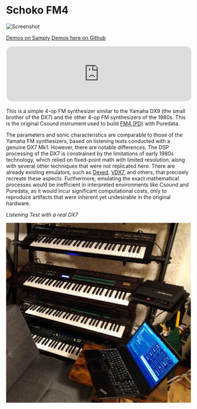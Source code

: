 Schoko FM4
==========

<img src="Screenshots/Rhodes%201%20(Default%20Sound).png?raw=true" alt="Screenshot">

[Demos on Samply](https://samply.app/p/KCnei0x2nOEXpUBnqafz)
[Demos here on Github](Demos/)

<iframe
  src="https://samply.app/embed/KCnei0x2nOEXpUBnqafz"
  frameborder="0"
  allowtransparency="true"
  style="width: 100%; border-radius: 16px; border: 1px solid rgba(255, 255, 255, 0.12)"
></iframe>

This is a simple 4-op FM synthesizer similar to the Yamaha DX9 (the small brother
of the DX7) and the other 4-op FM synthesizers of the 1980s. This is the original
Csound instrument used to build [FM4 (PD)](../../Puredata/FM4) with Puredata.

The parameters and sonic characteristics are comparable to those of the Yamaha
FM synthesizers, based on listening tests conducted with a genuine DX7 Mk1. However,
there are notable differences. The DSP processing of the DX7 is constrained by the
limitations of early 1980s technology, which relied on fixed-point math with limited
resolution, along with several other techniques that were not replicated here.
There are already existing emulators, such as [Dexed](https://asb2m10.github.io/dexed/),
[VDX7](https://github.com/chiaccona/VDX7), and others, that precisely recreate
these aspects. Furthermore, emulating the exact mathematical processes would be
inefficient in interpreted environments like Csound and Puredata, as it would incur
significant computational costs, only to reproduce artifacts that were inherent
yet undesirable in the original hardware.

_Listening Test with a real DX7_

![DX7 Listening Test](../../Images/DX7%20Listening%20Test.jpg?raw=true)
